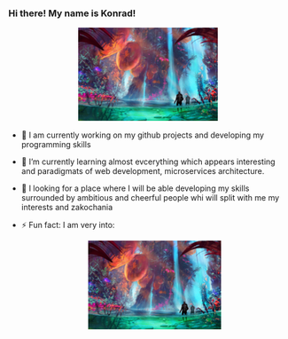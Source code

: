 ### Hi there! My name is Konrad!


<!-- <p align="center">
  <img src="./images1/p1.jpg" alt="Screenshot" style="width: 100%; max-height: 100px;">
</p>
 -->
 <p align="center">
  <img src="./images/a.jpg" alt="Screenshot" style="width: 50%;">
</p>

- 🔭 I am currently working on my github projects and developing my programming skills <fire>
- 🌱 I’m currently learning almost evcerything which appears interesting and paradigmats of web development, microservices architecture.
- 👯 I looking for a place where I will be able developing my skills surrounded by ambitious and cheerful people whi will split with me my interests and zakochania
- ⚡ Fun fact: I am very into: 
  
  
  <p align="center">
  <img src="./images/a.jpg" alt="Screenshot" style="width: 50%;">
</p>
<!-- <p align="center">
  <img src="./images1/p2.jpg" alt="Screenshot" style="width: 100%; max-height: 100px;">
</p> -->
